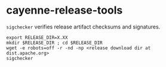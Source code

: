 # cayenne-release-tools

`sigchecker` verifies release artifact checksums and signatures.

```
export RELEASE_DIR=X.XX
mkdir $RELEASE_DIR ; cd $RELEASE_DIR
wget -e robots=off -r -nd -np <release download dir at dist.apache.org>
sigchecker 
```
